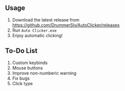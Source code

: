 ## Usage
1. Download the latest release from https://github.com/DrummerSly/AutoClicker/releases
2. Run `Auto Clicker.exe`
3. Enjoy automatic clicking!


## To-Do List
1. Custom keybinds
2. Mouse buttons
3. Improve non-numberic warning
4. Fix bugs
5. Click type
